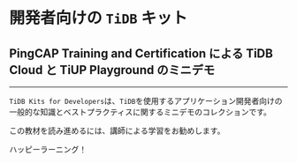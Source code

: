 # 開発者向けの `TiDB` キット
## PingCAP Training and Certification による TiDB Cloud と TiUP Playground のミニデモ
-----------------------------------------------------------------------------------------------
`TiDB Kits for Developers`は、`TiDB`を使用するアプリケーション開発者向けの一般的な知識とベストプラクティスに関するミニデモのコレクションです。

この教材を読み進めるには、講師による学習をお勧めします。

ハッピーラーニング！
